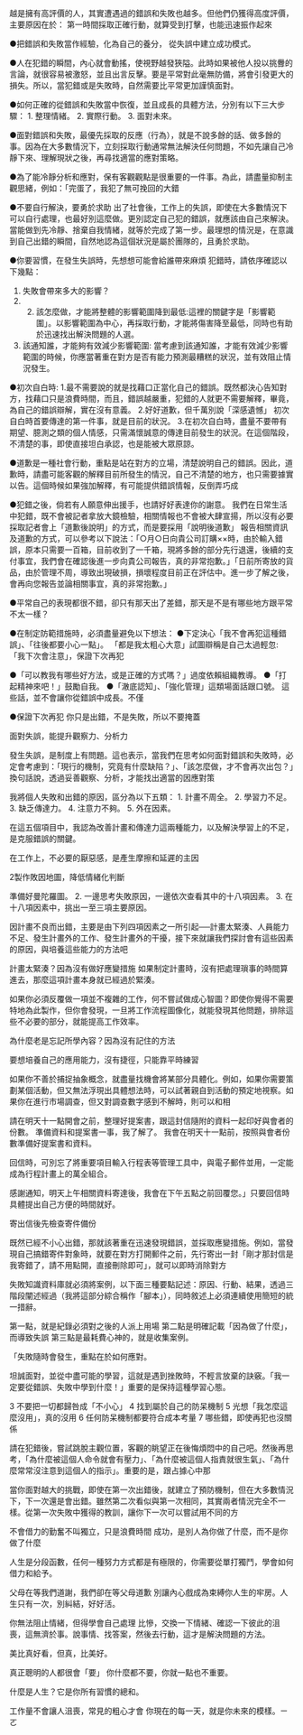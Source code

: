 越是擁有高評價的人，其實遭遇過的錯誤和失敗也越多。但他們仍獲得高度評價，主要原因在於： 第一時間採取正確行動，就算受到打擊，也能迅速振作起來

●把錯誤和失敗當作經驗，化為自己的養分， 從失誤中建立成功模式。

●人在犯錯的瞬間，內心就會動搖，使視野越發狹隘。此時如果被他人投以挑釁的言論，就很容易被激怒，並且出言反擊。要是平常對此毫無防備，將會引發更大的損失。所以，當犯錯或是失敗時，自然需要比平常更加謹慎面對。

 ●如何正確的從錯誤和失敗當中恢復，並且成長的具體方法，分別有以下三大步驟： 1. 整理情緒。 2. 實際行動。 3. 面對未來。

●面對錯誤和失敗，最優先採取的反應（行為），就是不說多餘的話、做多餘的事。因為在大多數情況下，立刻採取行動通常無法解決任何問題，不如先讓自己冷靜下來、理解現狀之後，再尋找適當的應對策略。

●為了能冷靜分析和應對，保有客觀觀點是很重要的一件事。為此，請盡量抑制主觀思緒，例如：「完蛋了，我犯了無可挽回的大錯

●不要自行解決，要勇於求助
出了社會後，工作上的失誤，即使在大多數情況下可以自行處理，也最好別這麼做。更別認定自己犯的錯誤，就應該由自己來解決。 當能做到先冷靜、捨棄自我情緒，就等於完成了第一步。最理想的情況是，在意識到自己出錯的瞬間，自然地認為這個狀況是屬於團隊的，且勇於求助。

●你要習慣，在發生失誤時，先想想可能會給誰帶來麻煩
犯錯時，請依序確認以下幾點：
1. 失敗會帶來多大的影響？ 
2. 2. 該怎麼做，才能將整體的影響範圍降到最低:這裡的關鍵字是「影響範圍」。以影響範圍為中心，再採取行動，才能將傷害降至最低，同時也有助於迅速找出解決問題的人選。
3.  該通知誰，才能夠有效減少影響範圍:
當考慮到該通知誰，才能有效減少影響範圍的時候，你應當著重在對方是否有能力預測最糟糕的狀況，並有效阻止情況發生。

●初次自白時:
1.最不需要說的就是找藉口正當化自己的錯誤。既然都決心告知對方，找藉口只是浪費時間，而且，錯誤越嚴重，犯錯的人就更不需要解釋，畢竟，為自己的錯誤辯解，實在沒有意義。
2.好好道歉，但千萬別說「深感遺憾」 初次自白時首要傳達的第一件事，就是目前的狀況。
3.在初次自白時，盡量不要帶有期望、臆測之類的個人情感，只需滿懷誠意的傳達目前發生的狀況。在這個階段，不清楚的事，即使直接坦白承認，也是能被大眾原諒。

●道歉是一種社會行動，重點是站在對方的立場，清楚說明自己的錯誤。因此，道歉時，請盡可能客觀的解釋目前所發生的情況，自己不清楚的地方，也只需要據實以告。這個時候如果強加解釋，有可能提供錯誤情報，反倒弄巧成

●犯錯之後，倘若有人願意伸出援手，也請好好表達你的謝意。
我們在日常生活中犯錯，既不會被記者拿放大鏡檢驗，相關情報也不會被大肆宣揚，所以沒有必要採取記者會上「道歉後說明」的方式，而是要採用「說明後道歉」
報告相關資訊及道歉的方式，可以參考以下說法：「○月○日向貴公司訂購××時，由於輸入錯誤，原本只需要一百箱，目前收到了一千箱，現將多餘的部分先行退還，後續的支付事宜，我們會在確認後進一步向貴公司報告，真的非常抱歉。」「日前所寄放的貨品，由於管理不周，導致出現破損，損壞程度目前正在評估中。進一步了解之後，會再向您報告並論相關事宜，真的非常抱歉。」

●平常自己的表現都很不錯，卻只有那天出了差錯，那天是不是有哪些地方跟平常不太一樣？

●在制定防範措施時，必須盡量避免以下想法： ●下定決心「我不會再犯這種錯誤」、「往後都要小心一點」。 「都是我太粗心大意」試圖辯稱是自己太過輕忽:「我下次會注意」，保證下次再犯

●「可以教我有哪些好方法，或是正確的方式嗎？」過度依賴組織教導。 ●「打起精神來吧！」鼓勵自我。 ●「澈底認知」、「強化管理」這類場面話跟口號。 這些話，並不會讓你從錯誤中成長。不僅

 ●保證下次再犯 你只是出錯，不是失敗，所以不要掩蓋

面對失誤，能提升觀察力、分析力

發生失誤，是制度上有問題。這也表示，當我們在思考如何面對錯誤和失敗時，必定會考慮到：「現行的機制，究竟有什麼缺陷？」、「該怎麼做，才不會再次出包？」換句話說，透過妥善觀察、分析，才能找出適當的因應對策

我將個人失敗和出錯的原因，區分為以下五類： 1. 計畫不周全。 2. 學習力不足。 3. 缺乏傳達力。 4. 注意力不夠。 5. 外在因素。

在這五個項目中，我認為改善計畫和傳達力這兩種能力，以及解決學習上的不足，是克服錯誤的關鍵。

在工作上，不必要的厭惡感，是產生摩擦和延遲的主因

2製作敗因地圖，降低情緒化判斷

準備好曼陀羅圖。 2. 一邊思考失敗原因，一邊依次查看其中的十八項因素。 3. 在十八項因素中，挑出一至三項主要原因。

因計畫不良而出錯，主要是由下列四項因素之一所引起──計畫太緊湊、人員能力不足、發生計畫外的工作、發生計畫外的干擾，接下來就讓我們探討會有這些因素的原因，與培養這些能力的方法吧

計畫太緊湊？因為沒有做好應變措施
如果制定計畫時，沒有把處理瑣事的時間算進去，那麼這項計畫本身就已經過於緊湊。

如果你必須反覆做一項並不複雜的工作，何不嘗試做成心智圖？即使你覺得不需要特地為此製作，但你會發現，一旦將工作流程圖像化，就能發現其他問題，排除這些不必要的部分，就能提高工作效率。

為什麼老是忘記所學內容？因為沒有記住的方法

要想培養自己的應用能力，沒有捷徑，只能靠平時練習

如果你不善於捕捉抽象概念，就盡量找機會將某部分具體化。例如，如果你需要策劃某個活動，但又無法浮現出具體想法時，可以試著親自到活動的預定地視察。如果你在進行市場調查，但又對調查數字感到不解時，則可以和相

請在明天十一點開會之前，整理好提案書，跟這封信隨附的資料一起印好與會者的份數。
準備資料和提案書一事，我了解了。 我會在明天十一點前，按照與會者份數準備好提案書和資料。

回信時，可別忘了將重要項目輸入行程表等管理工具中，與電子郵件並用，一定能成為行程計畫上的萬全組合。

感謝通知，明天上午相關資料寄達後，我會在下午五點之前回覆您。」只要回信時具體提出自己方便的時間就好。

寄出信後先檢查寄件備份

既然已經不小心出錯，那就該著重在迅速發現錯誤，並採取應變措施。例如，當發現自己搞錯寄件對象時，就要在對方打開郵件之前，先行寄出一封「剛才那封信是我寄錯了，請不用點開，直接刪除即可」，就可以即時消除對方

失敗知識資料庫就必須將案例，以下面三種要點記述：原因、行動、結果，透過三階段闡述經過（我將這部分綜合稱作「腳本」），同時敘述上必須連續使用簡短的統一措辭。

第一點，就是紀錄必須對之後的人派上用場
第二點是明確記載「因為做了什麼」，而導致失誤
第三點是最耗費心神的，就是收集案例。

「失敗隨時會發生，重點在於如何應對。

坦誠面對，並從中盡可能的學習，這就是遇到挫敗時，不輕言放棄的訣竅。「我一定要從錯誤、失敗中學到什麼！」重要的是保持這種學習心態。

3 不要把一切都歸咎成「不小心」
4 找到屬於自己的防呆機制
5 光想「我怎麼這麼沒用」，真的沒用
6 任何防呆機制都要符合成本考量
7 哪些錯，即使再犯也沒關係

請在犯錯後，嘗試跳脫主觀位置，客觀的眺望正在後悔煩悶中的自己吧。然後再思考，「為什麼被這個人命令就會有壓力」、「為什麼被這個人指責就很生氣」、「為什麼常常沒注意到這個人的指示」。重要的是，跟占據心中那

當你面對越大的挑戰，即使在第一次出錯後，就建立了預防機制，但在大多數情況下，下一次還是會出錯。雖然第二次看似與第一次相同，其實兩者情況完全不一樣。從第一次失敗中獲得的教訓，讓你下一次可以嘗試用不同的方

不會借力的勤奮不叫獨立，只是浪費時間 成功，是別人為你做了什麼，而不是你做了什麼

人生是分段函數，任何一種努力方式都是有極限的，你需要從單打獨鬥，學會如何借力和給予。

父母在等我們道謝，我們卻在等父母道歉 別讓內心戲成為束縛你人生的牢房。人生只有一次，別糾結，好好活。

你無法阻止情緒，但得學會自己處理 比慘，交換一下情緒、確認一下彼此的沮喪，這無濟於事。說事情、找答案，然後去行動，這才是解決問題的方法。

美比真好看，但真，比美好。

真正聰明的人都很會「要」 你什麼都不要，你就一點也不重要。

什麼是人生？它是你所有習慣的總和。

工作量不會讓人沮喪，常見的粗心才會 你現在的每一天，就是你未來的模樣。ㄧㄛ














